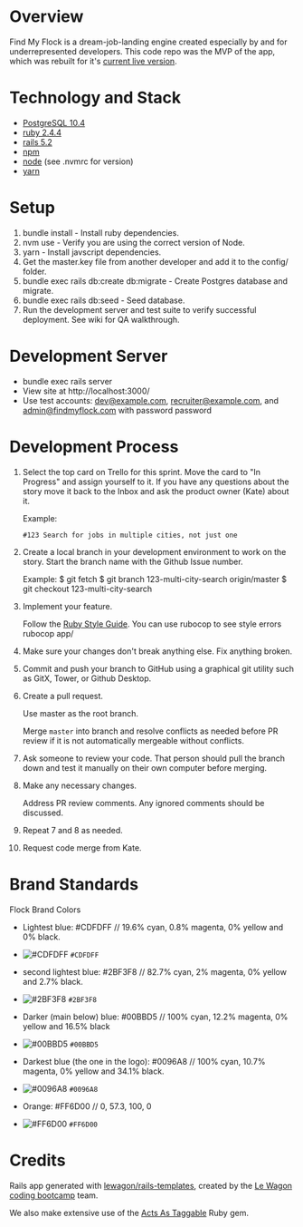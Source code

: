# Overview 

Find My Flock is a dream-job-landing engine created especially by and for underrepresented developers. This code repo was the MVP of the app, which was rebuilt for it's [current live version](https://www.findmyflock.com/).

# Technology and Stack
* [PostgreSQL 10.4](https://www.postgresql.org/docs/current/static/release-10-4.html)
* [ruby 2.4.4](https://www.ruby-lang.org/en/news/2018/03/28/ruby-2-4-4-released/)
* [rails 5.2](https://guides.rubyonrails.org/v5.2/)
* [npm](https://www.npmjs.com/get-npm)
* [node](https://nodejs.org/en/) (see .nvmrc for version)  
* [yarn](https://yarnpkg.com/en/docs/install) 

# Setup
1. bundle install - Install ruby dependencies.  
2. nvm use - Verify you are using the correct version of Node.  
3. yarn - Install javscript dependencies.  
4. Get the master.key file from another developer and add it to the config/ folder.  
5. bundle exec rails db:create db:migrate - Create Postgres database and migrate.  
6. bundle exec rails db:seed - Seed database.  
7. Run the development server and test suite to verify successful deployment. See wiki for QA walkthrough.  

# Development Server
* bundle exec rails server  
* View site at http://localhost:3000/  
* Use test accounts: dev@example.com, recruiter@example.com, and admin@findmyflock.com with password password  

# Development Process 

1. Select the top card on Trello for this sprint. Move the card to "In Progress" and assign yourself to it. If you have any questions about the story move it back to the Inbox and ask the product owner (Kate) about it.

    Example:

    `#123 Search for jobs in multiple cities, not just one`

2. Create a local branch in your development environment to work on the story. Start the branch name with the Github Issue number.

    Example: $ git fetch $ git branch 123-multi-city-search origin/master $ git checkout 123-multi-city-search

3. Implement your feature. 

    Follow the [Ruby Style Guide](https://github.com/rubocop-hq/ruby-style-guide). You can use rubocop to see style errors rubocop app/

4. Make sure your changes don't break anything else. Fix anything broken.

5. Commit and push your branch to GitHub using a graphical git utility such as GitX, Tower, or Github Desktop.

6. Create a pull request.

    Use master as the root branch.

    Merge `master` into branch and resolve conflicts as needed before PR review if it is not automatically mergeable without conflicts.

7. Ask someone to review your code. That person should pull the branch down and test it manually on their own computer before merging. 

8. Make any necessary changes.

    Address PR review comments. Any ignored comments should be discussed.

9. Repeat 7 and 8 as needed.

10. Request code merge from Kate. 


# Brand Standards #

Flock Brand Colors

* Lightest blue: #CDFDFF // 19.6% cyan, 0.8% magenta, 0% yellow and 0% black.
- ![#CDFDFF](https://placehold.it/15/CDFDFF/000000?text=+) `#CDFDFF`

* second lightest blue: #2BF3F8 // 82.7% cyan, 2% magenta, 0% yellow and 2.7% black.
- ![#2BF3F8](https://placehold.it/15/2BF3F8/000000?text=+) `#2BF3F8`

* Darker (main below) blue: #00BBD5 // 100% cyan, 12.2% magenta, 0% yellow and 16.5% black
- ![#00BBD5](https://placehold.it/15/00BBD5/000000?text=+) `#00BBD5`

* Darkest blue (the one in the logo): #0096A8 // 100% cyan, 10.7% magenta, 0% yellow and 34.1% black.
- ![#0096A8](https://placehold.it/15/0096A8/000000?text=+) `#0096A8`

* Orange: #FF6D00 // 0, 57.3, 100, 0
- ![#FF6D00](https://placehold.it/15/FF6D00/000000?text=+) `#FF6D00`

# Credits 

Rails app generated with [lewagon/rails-templates](https://github.com/lewagon/rails-templates), created by the [Le Wagon coding bootcamp](https://www.lewagon.com) team.

We also make extensive use of the [Acts As Taggable](https://github.com/mbleigh/acts-as-taggable-on) Ruby gem. 
